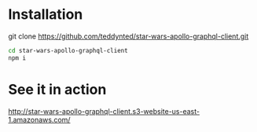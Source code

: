 # Installation

git clone https://github.com/teddynted/star-wars-apollo-graphql-client.git

```bash
cd star-wars-apollo-graphql-client
npm i
```

# See it in action

http://star-wars-apollo-graphql-client.s3-website-us-east-1.amazonaws.com/